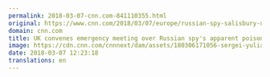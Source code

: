```yaml
---
permalink: 2018-03-07-cnn.com-841110355.html
original: https://www.cnn.com/2018/03/07/europe/russian-spy-salisbury-uk-investigation-intl/index.html
domain: cnn.com
title: UK convenes emergency meeting over Russian spy's apparent poisoning
image: https://cdn.cnn.com/cnnnext/dam/assets/180306171056-sergei-yulia-skripal-split-super-tease.jpg
date: 2018-03-07 12:23:18
translations: en
---
```


